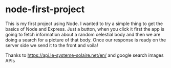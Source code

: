 # node-first-project
This is my first project using Node. I wanted to try a simple thing to get the basics of Node and Express. 
Just a button, when you click it first the app is going to fetch information about a random celestial body and then we are doing a search for a picture of that body.
Once our response is ready on the server side we send it to the front and voila!

Thanks to https://api.le-systeme-solaire.net/en/ and google search images APIs

